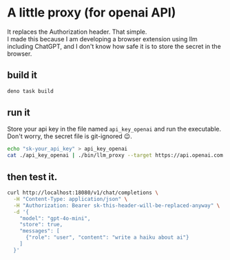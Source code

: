 # A little proxy (for openai API)

It replaces the Authorization header. That simple.  
I made this because I am developing a browser extension using llm including ChatGPT, and I don't know how safe it is to store the secret in the browser.  

## build it

```bash
deno task build
```

## run it

Store your api key in the file named `api_key_openai` and run the executable. Don't worry, the secret file is git-ignored 😉.

```bash
echo "sk-your_api_key" > api_key_openai
cat ./api_key_openai | ./bin/llm_proxy --target https://api.openai.com --sk_stdin --port 18080
```

## then test it.

```bash
curl http://localhost:18080/v1/chat/completions \
  -H "Content-Type: application/json" \
  -H "Authorization: Bearer sk-this-header-will-be-replaced-anyway" \
  -d '{
    "model": "gpt-4o-mini",
    "store": true,
    "messages": [
      {"role": "user", "content": "write a haiku about ai"}
    ]
  }'
```
